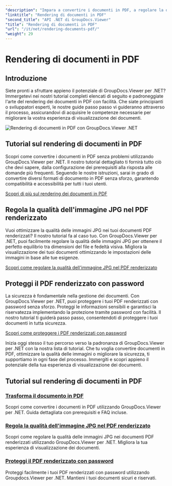 ```yaml
---
"description": "Impara a convertire i documenti in PDF, a regolare la qualità delle immagini JPG e a proteggere i PDF con password utilizzando i tutorial di GroupDocs.Viewer per .NET."
"linktitle": "Rendering di documenti in PDF"
"second_title": "API .NET di GroupDocs.Viewer"
"title": "Rendering di documenti in PDF"
"url": "/it/net/rendering-documents-pdf/"
"weight": 29
---
```


# Rendering di documenti in PDF


## Introduzione

Siete pronti a sfruttare appieno il potenziale di GroupDocs.Viewer per .NET? Immergetevi nei nostri tutorial completi elencati di seguito e padroneggiate l'arte del rendering dei documenti in PDF con facilità. Che siate principianti o sviluppatori esperti, le nostre guide passo passo vi guideranno attraverso il processo, assicurandovi di acquisire le competenze necessarie per migliorare la vostra esperienza di visualizzazione dei documenti.

![Rendering di documenti in PDF con GroupDocs.Viewer .NET](/viewer/rendering-documents-pdf/image.png)

## Tutorial sul rendering di documenti in PDF

Scopri come convertire i documenti in PDF senza problemi utilizzando GroupDocs.Viewer per .NET. Il nostro tutorial dettagliato ti fornirà tutto ciò che devi sapere, dalla configurazione dei prerequisiti alla risposta alle domande più frequenti. Seguendo le nostre istruzioni, sarai in grado di convertire diversi formati di documento in PDF senza sforzo, garantendo compatibilità e accessibilità per tutti i tuoi utenti.

[Scopri di più sul rendering dei documenti in PDF](./render-to-pdf/)

## Regola la qualità dell'immagine JPG nel PDF renderizzato

Vuoi ottimizzare la qualità delle immagini JPG nei tuoi documenti PDF renderizzati? Il nostro tutorial fa al caso tuo. Con GroupDocs.Viewer per .NET, puoi facilmente regolare la qualità delle immagini JPG per ottenere il perfetto equilibrio tra dimensioni del file e fedeltà visiva. Migliora la visualizzazione dei tuoi documenti ottimizzando le impostazioni delle immagini in base alle tue esigenze.

[Scopri come regolare la qualità dell'immagine JPG nel PDF renderizzato](./adjust-jpg-quality-pdf/)

## Proteggi il PDF renderizzato con password

La sicurezza è fondamentale nella gestione dei documenti. Con GroupDocs.Viewer per .NET, puoi proteggere i tuoi PDF renderizzati con password senza sforzo. Proteggi le informazioni sensibili e garantisci la riservatezza implementando la protezione tramite password con facilità. Il nostro tutorial ti guiderà passo passo, consentendoti di proteggere i tuoi documenti in tutta sicurezza.

[Scopri come proteggere i PDF renderizzati con password](./protect-pdf/)

Inizia oggi stesso il tuo percorso verso la padronanza di GroupDocs.Viewer per .NET con la nostra lista di tutorial. Che tu voglia convertire documenti in PDF, ottimizzare la qualità delle immagini o migliorare la sicurezza, ti supportiamo in ogni fase del processo. Immergiti e scopri appieno il potenziale della tua esperienza di visualizzazione dei documenti.
## Tutorial sul rendering di documenti in PDF
### [Trasforma il documento in PDF](./render-to-pdf/)
Scopri come convertire i documenti in PDF utilizzando GroupDocs.Viewer per .NET. Guida dettagliata con prerequisiti e FAQ incluse.
### [Regola la qualità dell'immagine JPG nel PDF renderizzato](./adjust-jpg-quality-pdf/)
Scopri come regolare la qualità delle immagini JPG nei documenti PDF renderizzati utilizzando GroupDocs.Viewer per .NET. Migliora la tua esperienza di visualizzazione dei documenti.
### [Proteggi il PDF renderizzato con password](./protect-pdf/)
Proteggi facilmente i tuoi PDF renderizzati con password utilizzando Groupdocs.Viewer per .NET. Mantieni i tuoi documenti sicuri e riservati.